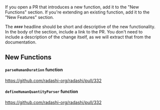 If you open a PR that introduces a new function, add it to the "New Functions" section. If you're extending an existing function, add it to the "New Features" section.

The `####` headline should be short and descriptive of the new functionality. In the body of the section, include a link to the PR. You don't need to include a description of the change itself, as we will extract that from the documentation.

## New Functions

#### `parseHumanDuration` function

https://github.com/radashi-org/radashi/pull/332

#### `defineHumanQuantityParser` function

https://github.com/radashi-org/radashi/pull/332
